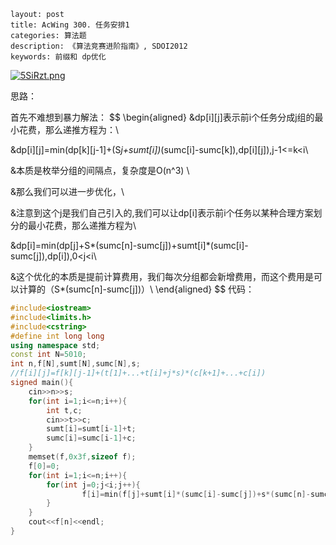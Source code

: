 ```
layout: post
title: AcWing 300. 任务安排1
categories: 算法题
description: 《算法竞赛进阶指南》, SDOI2012 
keywords: 前缀和 dp优化
```

[![5SiRzt.png](https://z3.ax1x.com/2021/10/07/5SiRzt.png)](https://imgtu.com/i/5SiRzt)

思路：

首先不难想到暴力解法：
$$
\begin{aligned}
&dp[i][j]表示前i个任务分成j组的最小花费，那么递推方程为：\\

&dp[i][j]=min(dp[k][j-1]+(S*j+sumt[i])*(sumc[i]-sumc[k]),dp[i][j]),j-1<=k<i\\

&本质是枚举分组的间隔点，复杂度是O(n^3) \\

&那么我们可以进一步优化，\\

&注意到这个j是我们自己引入的,我们可以让dp[i]表示前i个任务以某种合理方案划分的最小花费，那么递推方程为\\

&dp[i]=min(dp[j]+S*(sumc[n]-sumc[j])+sumt[i]*(sumc[i]-sumc[j]),dp[i]),0<j<i\\

&这个优化的本质是提前计算费用，我们每次分组都会新增费用，而这个费用是可以计算的（S*(sumc[n]-sumc[j])）\\
\end{aligned}
$$
代码：

```c++
#include<iostream>
#include<limits.h>
#include<cstring>
#define int long long
using namespace std;
const int N=5010;
int n,f[N],sumt[N],sumc[N],s;
//f[i][j]=f[k][j-1]+(t[1]+...+t[i]+j*s)*(c[k+1]+...+c[i])
signed main(){
    cin>>n>>s;
    for(int i=1;i<=n;i++){
        int t,c;
        cin>>t>>c;
        sumt[i]=sumt[i-1]+t;
        sumc[i]=sumc[i-1]+c;
    }
    memset(f,0x3f,sizeof f);
    f[0]=0;
    for(int i=1;i<=n;i++){
        for(int j=0;j<i;j++){
                f[i]=min(f[j]+sumt[i]*(sumc[i]-sumc[j])+s*(sumc[n]-sumc[j]),f[i]);
        }
    }
    cout<<f[n]<<endl;
}


```





